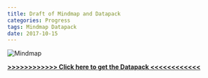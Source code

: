 ```yaml
---
title: Draft of Mindmap and Datapack
categories: Progress
tags: Mindmap Datapack 
date: 2017-10-15
---
```


![Mindmap](/images/draft_mindmap.jpg)

[**>>>>>>>>>>>> Click here to get the Datapack <<<<<<<<<<<<**](/files/draft_datapack.pdf)